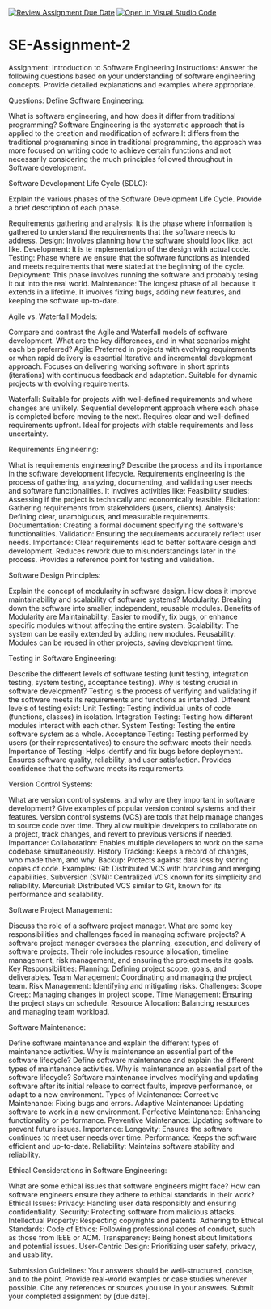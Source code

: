 [![Review Assignment Due Date](https://classroom.github.com/assets/deadline-readme-button-24ddc0f5d75046c5622901739e7c5dd533143b0c8e959d652212380cedb1ea36.svg)](https://classroom.github.com/a/-ucQIGTc)
[![Open in Visual Studio Code](https://classroom.github.com/assets/open-in-vscode-718a45dd9cf7e7f842a935f5ebbe5719a5e09af4491e668f4dbf3b35d5cca122.svg)](https://classroom.github.com/online_ide?assignment_repo_id=15204280&assignment_repo_type=AssignmentRepo)
# SE-Assignment-2
Assignment: Introduction to Software Engineering
Instructions:
Answer the following questions based on your understanding of software engineering concepts. Provide detailed explanations and examples where appropriate.

Questions:
Define Software Engineering:

What is software engineering, and how does it differ from traditional programming?
Software Engineering is the systematic approach that is applied to the creation and modification of sofware.It differs from the traditional programming since in traditional programming, the approach was more focused on writing code to achieve certain functions and not necessarily considering the much principles followed throughout in Software development.

Software Development Life Cycle (SDLC):

Explain the various phases of the Software Development Life Cycle. Provide a brief description of each phase.

Requirements gathering and analysis: It is the phase where information is gathered to understand the requirements that the software needs to address.
Design: Involves planning how the software should look like, act like.
Development: It is te implementation of the design with actual code.
Testing: Phase where we ensure that the software functions as intended and meets requirements that were stated at the beginning of the cycle.
Deployment: This phase involves running the software and probably tesing it out into the real world.
Maintenance: The longest phase of all because it extends in a lifetime. It involves fixing bugs, adding new features, and keeping the software up-to-date.

Agile vs. Waterfall Models:

Compare and contrast the Agile and Waterfall models of software development. What are the key differences, and in what scenarios might each be preferred?
Agile: Preferred in projects with evolving requirements or when rapid delivery is essential
Iterative and incremental development approach.
Focuses on delivering working software in short sprints (iterations) with continuous feedback and adaptation.
Suitable for dynamic projects with evolving requirements.

Waterfall: Suitable for projects with well-defined requirements and where changes are unlikely.
Sequential development approach where each phase is completed before moving to the next.
Requires clear and well-defined requirements upfront.
Ideal for projects with stable requirements and less uncertainty.

Requirements Engineering:

What is requirements engineering? Describe the process and its importance in the software development lifecycle.
Requirements engineering is the process of gathering, analyzing, documenting, and validating user needs and software functionalities. It involves activities like:
Feasibility studies: Assessing if the project is technically and economically feasible.
Elicitation: Gathering requirements from stakeholders (users, clients).
Analysis: Defining clear, unambiguous, and measurable requirements.
Documentation: Creating a formal document specifying the software's functionalities.
Validation: Ensuring the requirements accurately reflect user needs.
Importance:
Clear requirements lead to better software design and development.
Reduces rework due to misunderstandings later in the process.
Provides a reference point for testing and validation.

Software Design Principles:

Explain the concept of modularity in software design. How does it improve maintainability and scalability of software systems?
Modularity: Breaking down the software into smaller, independent, reusable modules.
Benefits of Modularity are
Maintainability: Easier to modify, fix bugs, or enhance specific modules without affecting the entire system.
Scalability: The system can be easily extended by adding new modules.
Reusability: Modules can be reused in other projects, saving development time.

Testing in Software Engineering:

Describe the different levels of software testing (unit testing, integration testing, system testing, acceptance testing). Why is testing crucial in software development?
Testing is the process of verifying and validating if the software meets its requirements and functions as intended. Different levels of testing exist:
Unit Testing: Testing individual units of code (functions, classes) in isolation.
Integration Testing: Testing how different modules interact with each other.
System Testing: Testing the entire software system as a whole.
Acceptance Testing: Testing performed by users (or their representatives) to ensure the software meets their needs.
Importance of Testing:
Helps identify and fix bugs before deployment.
Ensures software quality, reliability, and user satisfaction.
Provides confidence that the software meets its requirements.

Version Control Systems:

What are version control systems, and why are they important in software development? Give examples of popular version control systems and their features.
Version control systems (VCS) are tools that help manage changes to source code over time. They allow multiple developers to collaborate on a project, track changes, and revert to previous versions if needed.
Importance:
Collaboration: Enables multiple developers to work on the same codebase simultaneously.
History Tracking: Keeps a record of changes, who made them, and why.
Backup: Protects against data loss by storing copies of code.
Examples:
Git: Distributed VCS with branching and merging capabilities.
Subversion (SVN): Centralized VCS known for its simplicity and reliability.
Mercurial: Distributed VCS similar to Git, known for its performance and scalability.

Software Project Management:

Discuss the role of a software project manager. What are some key responsibilities and challenges faced in managing software projects?
A software project manager oversees the planning, execution, and delivery of software projects. Their role includes resource allocation, timeline management, risk management, and ensuring the project meets its goals.
Key Responsibilities:
Planning: Defining project scope, goals, and deliverables.
Team Management: Coordinating and managing the project team.
Risk Management: Identifying and mitigating risks.
Challenges:
Scope Creep: Managing changes in project scope.
Time Management: Ensuring the project stays on schedule.
Resource Allocation: Balancing resources and managing team workload.

Software Maintenance:

Define software maintenance and explain the different types of maintenance activities. Why is maintenance an essential part of the software lifecycle?
Define software maintenance and explain the different types of maintenance activities. Why is maintenance an essential part of the software lifecycle?
Software maintenance involves modifying and updating software after its initial release to correct faults, improve performance, or adapt to a new environment.
Types of Maintenance:
Corrective Maintenance: Fixing bugs and errors.
Adaptive Maintenance: Updating software to work in a new environment.
Perfective Maintenance: Enhancing functionality or performance.
Preventive Maintenance: Updating software to prevent future issues.
Importance:
Longevity: Ensures the software continues to meet user needs over time.
Performance: Keeps the software efficient and up-to-date.
Reliability: Maintains software stability and reliability.

Ethical Considerations in Software Engineering:

What are some ethical issues that software engineers might face? How can software engineers ensure they adhere to ethical standards in their work?
Ethical Issues:
Privacy: Handling user data responsibly and ensuring confidentiality.
Security: Protecting software from malicious attacks.
Intellectual Property: Respecting copyrights and patents.
Adhering to Ethical Standards:
Code of Ethics: Following professional codes of conduct, such as those from IEEE or ACM.
Transparency: Being honest about limitations and potential issues.
User-Centric Design: Prioritizing user safety, privacy, and usability.

Submission Guidelines:
Your answers should be well-structured, concise, and to the point.
Provide real-world examples or case studies wherever possible.
Cite any references or sources you use in your answers.
Submit your completed assignment by [due date].
